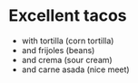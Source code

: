 # Excellent tacos

*  with tortilla (corn tortilla)
*  and frijoles (beans)
*  and crema  (sour cream)
*  and carne  asada (nice meet)
